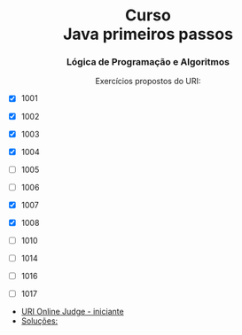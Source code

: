 <h1 align="center">Curso <br >Java primeiros passos</h1>
<h3 align="center">Lógica de Programação e Algoritmos</h3>

<p align="center">Exercícios propostos do URI:</p>


 - [x] 1001
 - [x] 1002
 - [x] 1003
 - [x] 1004
 - [ ] 1005
 - [ ] 1006
 - [x] 1007
 - [x] 1008
 - [ ] 1010
 - [ ] 1014
 - [ ] 1016
 - [ ] 1017


- [URI Online Judge - iniciante](https://www.urionlinejudge.com.br/judge/pt/problems/index/1 "Site para prática de exercícios")
- [Soluções:](https://github.com/acenelio/curso-logica-de-programacao-java "Github Prof Nélio Alves")
